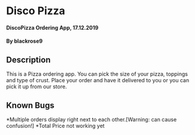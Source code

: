 # Disco Pizza
#### DiscoPizza Ordering App, 17.12.2019
#### By blackrose9
## Description
This is a Pizza ordering app. You can pick the size of your pizza, toppings and type of crust.
Place your order and have it delivered to you or you can pick it up from our store.
## Known Bugs
*Multiple orders display right next to each other.[Warning: can cause confusion!]
*Total Price not working yet